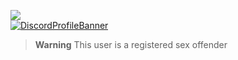 ![](https://komarev.com/ghpvc/?username=Ratsuyo&color=red)
<br>
[![DiscordProfileBanner](https://discord.c99.nl/widget/theme-1/282514508969410561.png)](https://discord.com)

> **Warning**
> This user is a registered sex offender
